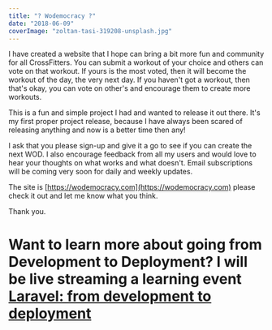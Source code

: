 ```yaml
---
title: "? Wodemocracy ?"
date: "2018-06-09"
coverImage: "zoltan-tasi-319208-unsplash.jpg"
---
```


I have created a website that I hope can bring a bit more fun and community for all CrossFitters. You can submit a workout of your choice and others can vote on that workout. If yours is the most voted, then it will become the workout of the day, the very next day. If you haven't got a workout, then that's okay, you can vote on other's and encourage them to create more workouts.

This is a fun and simple project I had and wanted to release it out there. It's my first proper project release, because I have always been scared of releasing anything and now is a better time then any!

I ask that you please sign-up and give it a go to see if you can create the next WOD. I also encourage feedback from all my users and would love to hear your thoughts on what works and what doesn't. Email subscriptions will be coming very soon for daily and weekly updates.

The site is [https://wodemocracy.com](https://wodemocracy.com) please check it out and let me know what you think.

Thank you.

# Want to learn more about going from Development to Deployment? I will be live streaming a learning event [Laravel: from development to deployment](/dev-to-deploy)
